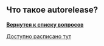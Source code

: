 ## Что такое autorelease?

[**Вернутся к списку вопросов**](https://github.com/Torlopov-Andrey/hh_interview_ios/blob/master/readme.md)

[Доступно расписано тут](http://stackoverflow.com/questions/6578/understanding-reference-counting-with-cocoa-and-objective-c)
